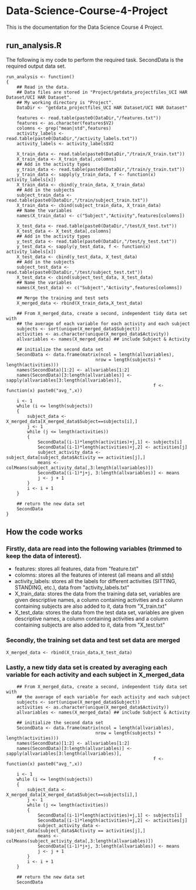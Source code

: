 # Data-Science-Course-4-Project
This is the documentation for the Data Science Course 4 Project.  
  
## run_analysis.R 
The following is my code to perform the required task. SecondData is the required output data set.  
```
run_analysis <- function()  
{  
    ## Read in the data.  
    ## Data files are stored in "Project/getdata_projectfiles_UCI HAR Dataset/UCI HAR Dataset".  
    ## My working directory is "Project".  
    DataDir <- "getdata_projectfiles_UCI HAR Dataset/UCI HAR Dataset"  
      
    features <- read.table(paste0(DataDir,"/features.txt"))  
    features <- as.character(features$V2)  
    colomns <- grep("mean|std",features)  
    activity_labels <- read.table(paste0(DataDir,"/activity_labels.txt"))  
    activity_labels <- activity_labels$V2  
    
    X_train_data <- read.table(paste0(DataDir,"/train/X_train.txt"))  
    X_train_data <- X_train_data[,colomns]  
    ## Add in the activity types  
    y_train_data <- read.table(paste0(DataDir,"/train/y_train.txt"))  
    y_train_data <- sapply(y_train_data, f <- function(x) activity_labels[x])  
    X_train_data <- cbind(y_train_data, X_train_data)  
    ## Add in the subjects  
    subject_train_data <- read.table(paste0(DataDir,"/train/subject_train.txt"))  
    X_train_data <- cbind(subject_train_data, X_train_data)  
    ## Name the variables  
    names(X_train_data) <- c("Subject","Activity",features[colomns])  
    
    X_test_data <- read.table(paste0(DataDir,"/test/X_test.txt"))  
    X_test_data <- X_test_data[,colomns]  
    ## Add in the activity types  
    y_test_data <- read.table(paste0(DataDir,"/test/y_test.txt"))  
    y_test_data <- sapply(y_test_data, f <- function(x) activity_labels[x])  
    X_test_data <- cbind(y_test_data, X_test_data)  
    ## Add in the subjects
    subject_test_data <- read.table(paste0(DataDir,"/test/subject_test.txt"))  
    X_test_data <- cbind(subject_test_data, X_test_data)  
    ## Name the variables  
    names(X_test_data) <- c("Subject","Activity",features[colomns])  
    
    ## Merge the training and test sets  
    X_merged_data <- rbind(X_train_data,X_test_data)  
    
    ## From X_merged_data, create a second, independent tidy data set with  
    ## the average of each variable for each activity and each subject  
    subjects <- sort(unique(X_merged_data$Subject))  
    activities <- as.character(unique(X_merged_data$Activity))  
    allvariables <- names(X_merged_data) ## include Subject & Activity  
    
    ## initialize the second data set  
    SecondData <- data.frame(matrix(ncol = length(allvariables),   
                                  nrow = length(subjects) * length(activities)))  
    names(SecondData)[1:2] <- allvariables[1:2]
    names(SecondData)[3:length(allvariables)] <- sapply(allvariables[3:length(allvariables)], 
                                                        f <- function(x) paste0("avg_",x)) 
      
    i <- 1  
    while (i <= length(subjects))  
    {  
        subject_data <- X_merged_data[X_merged_data$Subject==subjects[i],]  
        j <- 1  
        while (j <= length(activities))  
        {  
            SecondData[(i-1)*length(activities)+j,1] <- subjects[i]  
            SecondData[(i-1)*length(activities)+j,2] <- activities[j]  
            subject_activity_data <- subject_data[subject_data$Activity == activities[j],]  
            means <- colMeans(subject_activity_data[,3:length(allvariables)])  
            SecondData[(i-1)*j+j, 3:length(allvariables)] <- means  
            j <- j + 1  
        }  
        i <- i + 1  
    }  
    
    ## return the new data set  
    SecondData  
}  
```
  
## How the code works
### Firstly, data are read into the following variables (trimmed to keep the data of interest).
* features: stores all features, data from "feature.txt"
* colomns: stores all the features of interest (all means and all stds)
* activity_labels: stores all the labels for different activities (SITTING, STANDING, etc.), data from "activity_labels.txt"
* X_train_data: stores the data from the training data set, variables are given descriptive names, a column containing activities and a column containing subjects are also added to it, data from "X_train.txt"
* X_test_data: stores the data from the test data set, variables are given descriptive names, a column containing activities and a column containing subjects are also added to it, data from "X_test.txt"

### Secondly, the training set data and test set data are merged
```
X_merged_data <- rbind(X_train_data,X_test_data)
```

### Lastly, a new tidy data set is created by averaging each variable for each activity and each subject in X_merged_data
```
    ## From X_merged_data, create a second, independent tidy data set with  
    ## the average of each variable for each activity and each subject  
    subjects <- sort(unique(X_merged_data$Subject))  
    activities <- as.character(unique(X_merged_data$Activity))  
    allvariables <- names(X_merged_data) ## include Subject & Activity  
    
    ## initialize the second data set  
    SecondData <- data.frame(matrix(ncol = length(allvariables),   
                                  nrow = length(subjects) * length(activities)))  
    names(SecondData)[1:2] <- allvariables[1:2]
    names(SecondData)[3:length(allvariables)] <- sapply(allvariables[3:length(allvariables)], 
                                                        f <- function(x) paste0("avg_",x))   
    
    i <- 1  
    while (i <= length(subjects))  
    {  
        subject_data <- X_merged_data[X_merged_data$Subject==subjects[i],]  
        j <- 1  
        while (j <= length(activities))  
        {  
            SecondData[(i-1)*length(activities)+j,1] <- subjects[i]  
            SecondData[(i-1)*length(activities)+j,2] <- activities[j]  
            subject_activity_data <- subject_data[subject_data$Activity == activities[j],]  
            means <- colMeans(subject_activity_data[,3:length(allvariables)])  
            SecondData[(i-1)*j+j, 3:length(allvariables)] <- means  
            j <- j + 1  
        }  
        i <- i + 1  
    }  
    
    ## return the new data set  
    SecondData 
```
